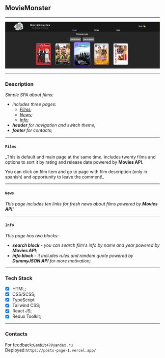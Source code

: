 ## MovieMonster

***

![pic](src/assets/img/main.png)


***

### Description

_Simple SPA about films:_
- *includes three pages:* 
    * *[Films](#films);*
    * *[News](#news);*
    * *[Info](#info);*
- *__header__ for navigation and switch theme;*
- *__footer__ for contacts;*

***


#### `Films`
 _This is default and main page at the same time,
 includes twenty films and options to sort it by rating and release date
 powered by __Movies API__.

 You can click on film item and go to page with film description (only in spanish)
 and opportunity to leave the comment!_

***

#### `News`
 _This page includes ten links for fresh news about films 
 powered by __Movies API__!_

***

#### `Info`
 _This page has two blocks:_
 * *__search block__ - you can search film's info by name and year
   powered by __Movies API__;*
 * *__info block__ - it includes rules and random quote powered by
   __DummyJSON API__ for more motivation;*
 
***

### Tech Stack

* [x] HTML;
* [x] CSS/SCSS;
* [x] TypeScript
* [x] Tailwind CSS;
* [x] React JS;
* [x] Redux Toolkit;

***

### Contacts

For feedback:`Gambit47@yandex.ru`<br>
Deployed:`https://posts-page-1.vercel.app/`
